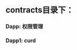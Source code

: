 <!--
 * @Author: lee
 * @Date: 2023-05-06 15:42:40
 * @LastEditTime: 2023-05-06 15:44:30
-->
## contracts目录下：
#### Dapp: 权限管理
#### Dapp1: curd
